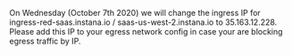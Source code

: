 On Wednesday (October 7th 2020) we will change the ingress IP for ingress-red-saas.instana.io / saas-us-west-2.instana.io to 35.163.12.228. Please add this IP to your egress network config in case your are blocking egress traffic by IP.
